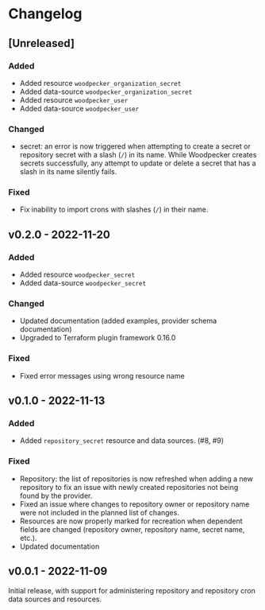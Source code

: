 # Changelog

## [Unreleased]

### Added

- Added resource `woodpecker_organization_secret`
- Added data-source `woodpecker_organization_secret`
- Added resource `woodpecker_user`
- Added data-source `woodpecker_user`

### Changed

- secret: an error is now triggered when attempting to create a secret
  or repository secret with a slash (`/`) in its name. While Woodpecker
  creates secrets successfully, any attempt to update or delete a secret
  that has a slash in its name silently fails.

### Fixed

- Fix inability to import crons with slashes (`/`) in their name.


## v0.2.0 - 2022-11-20

### Added

- Added resource `woodpecker_secret`
- Added data-source `woodpecker_secret`

### Changed

- Updated documentation (added examples, provider schema documentation)
- Upgraded to Terraform plugin framework 0.16.0

### Fixed

- Fixed error messages using wrong resource name


## v0.1.0 - 2022-11-13

### Added

* Added `repository_secret` resource and data sources. (#8, #9)

### Fixed

* Repository: the list of repositories is now refreshed when adding a new repository to fix an issue with newly created repositories not being found by the provider.
* Fixed an issue where changes to repository owner or repository name were not included in the planned list of changes.
* Resources are now properly marked for recreation when dependent fields are changed (repository owner, repository name, secret name, etc.).
* Updated documentation


## v0.0.1 - 2022-11-09

Initial release, with support for administering repository and
repository cron data sources and resources.
